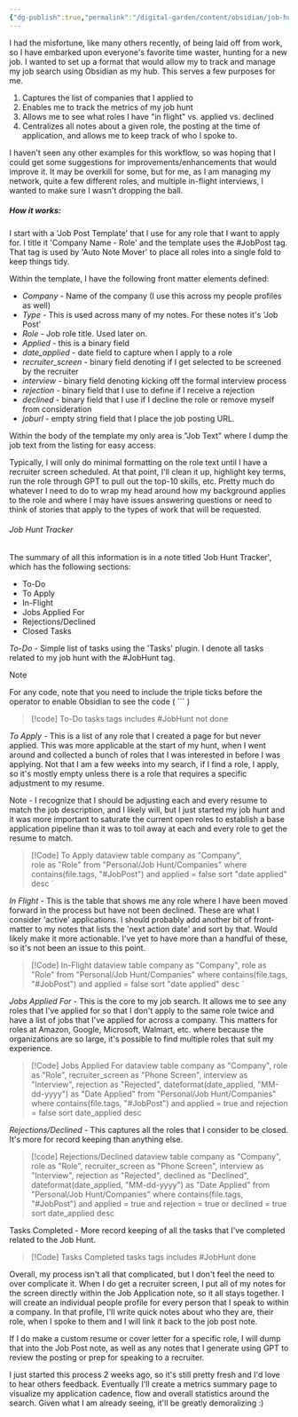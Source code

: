 ```yaml
---
{"dg-publish":true,"permalink":"/digital-garden/content/obsidian/job-hunting-with-obsidian/"}
---
```


I had the misfortune, like many others recently, of being laid off from work, so I have embarked upon everyone's favorite time waster, hunting for a new job. I wanted to set up a format that would allow my to track and manage my job search using Obsidian as my hub. This serves a few purposes for me.

1. Captures the list of companies that I applied to
2. Enables me to track the metrics of my job hunt
3. Allows me to see what roles I have "in flight" vs. applied vs. declined
4. Centralizes all notes about a given role, the posting at the time of application, and allows me to keep track of who I spoke to.

I haven't seen any other examples for this workflow, so was hoping that I could get some suggestions for improvements/enhancements that would improve it. It may be overkill for some, but for me, as I am managing my network, quite a few different roles, and multiple in-flight interviews, I wanted to make sure I wasn't dropping the ball.

##### How it works:

I start with a 'Job Post Template' that I use for any role that I want to apply for. I title it 'Company Name - Role' and the template uses the \#JobPost tag. That tag is used by 'Auto Note Mover' to place all roles into a single fold to keep things tidy.

Within the template, I have the following front matter elements defined:

- *Company* - Name of the company (I use this across my people profiles as well)
- *Type* - This is used across many of my notes. For these notes it's 'Job Post'
- *Role* - Job role title. Used later on.
- *Applied* - this is a binary field
- *date_applied* - date field to capture when I apply to a role
- *recruiter_screen* - binary field denoting if I get selected to be screened by the recruiter
- *interview* - binary field denoting kicking off the formal interview process
- *rejection* - binary field that I use to define if I receive a rejection
- *declined* - binary field that I use if I decline the role or remove myself from consideration
- *joburl* - empty string field that I place the job posting URL.

Within the body of the template my only area is "Job Text" where I dump the job text from the listing for easy access.

Typically, I will only do minimal formatting on the role text until I have a recruiter screen scheduled. At that point, I'll clean it up, highlight key terms, run the role through GPT to pull out the top-10 skills, etc. Pretty much do whatever I need to do to wrap my head around how my background applies to the role and where I may have issues answering questions or need to think of stories that apply to the types of work that will be requested.

###### Job Hunt Tracker
The summary of all this information is in a note titled 'Job Hunt Tracker', which has the following sections:

- To-Do
- To Apply
- In-Flight
- Jobs Applied For
- Rejections/Declined
- Closed Tasks

*To-Do* - Simple list of tasks using the 'Tasks' plugin. I denote all tasks related to my job hunt with the #JobHunt tag.
>[!Note]
>For any code, note that you need to include the triple ticks before the operator to enable Obsidian to see the code ( ``` )

>[!code] To-Do
>tasks
>tags includes #JobHunt 
>not done

*To Apply* - This is a list of any role that I created a page for but never applied. This was more applicable at the start of my hunt, when I went around and collected a bunch of roles that I was interested in before I was applying. Not that I am a few weeks into my search, if I find a role, I apply, so it's mostly empty unless there is a role that requires a specific adjustment to my resume.

Note - I recognize that I should be adjusting each and every resume to match the job description, and I likely will, but I just started my job hunt and it was more important to saturate the current open roles to establish a base application pipeline than it was to toil away at each and every role to get the resume to match.

>[!Code] To Apply
>dataview 
>table
>company as "Company",  
>role as "Role" 
>from "Personal/Job Hunt/Companies" 
>where contains(file.tags, "#JobPost")
>and applied = false
>sort "date applied" desc    `

*In Flight* - This is the table that shows me any role where I have been moved forward in the process but have not been declined. These are what I consider 'active' applications. I should probably add another bit of front-matter to my notes that lists the 'next action date' and sort by that. Would likely make it more actionable. I've yet to have more than a handful of these, so it's not been an issue to this point.

>[!Code] In-Flight
>dataview
>table
>company as "Company",
>role as "Role"
>from "Personal/Job Hunt/Companies"
>where contains(file.tags, "#JobPost") 
>and applied = false
> sort "date applied" desc  `

*Jobs Applied For* - This is the core to my job search. It allows me to see any roles that I've applied for so that I don't apply to the same role twice and have a list of jobs that I've applied for across a company. This matters for roles at Amazon, Google, Microsoft, Walmart, etc. where because the organizations are so large, it's possible to find multiple roles that suit my experience.

>[!Code] Jobs Applied For
>dataview
>table
>company as "Company", 
>role as "Role", 
>recruiter_screen as "Phone Screen",
>interview as "Interview",
>rejection as "Rejected",
>dateformat(date_applied, "MM-dd-yyyy") as "Date Applied"
>from "Personal/Job Hunt/Companies"
>where contains(file.tags, "#JobPost")
>and applied = true
>and rejection = false
>sort date_applied desc

*Rejections/Declined* - This captures all the roles that I consider to be closed. It's more for record keeping than anything else.

>[!code] Rejections/Declined
>dataview
>table
>company as "Company", 
>role as "Role",
>recruiter_screen as "Phone Screen",
>interview as "Interview",
>rejection as "Rejected", 
>declined as "Declined", 
>dateformat(date_applied, "MM-dd-yyyy") as "Date Applied"
>from "Personal/Job Hunt/Companies"
>where contains(file.tags, "#JobPost") 
>and applied = true 
>and rejection = true
>or declined = true
>sort date_applied desc

Tasks Completed - More record keeping of all the tasks that I've completed related to the Job Hunt.

>[!Code] Tasks Completed
>tasks
>tags includes #JobHunt 
done

Overall, my process isn't all that complicated, but I don't feel the need to over complicate it. When I do get a recruiter screen, I put all of my notes for the screen directly within the Job Application note, so it all stays together. I will create an individual people profile for every person that I speak to within a company. In that profile, I'll write quick notes about who they are, their role, when I spoke to them and I will link it back to the job post note.

If I do make a custom resume or cover letter for a specific role, I will dump that into the Job Post note, as well as any notes that I generate using GPT to review the posting or prep for speaking to a recruiter.

I just started this process 2 weeks ago, so it's still pretty fresh and I'd love to hear others feedback. Eventually I'll create a metrics summary page to visualize my application cadence, flow and overall statistics around the search. Given what I am already seeing, it'll be greatly demoralizing :)

